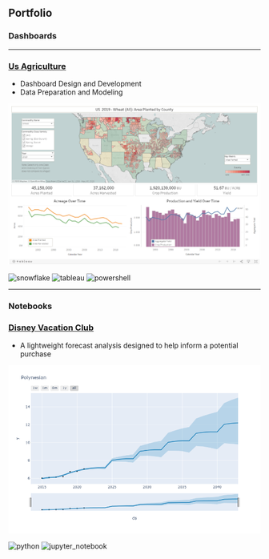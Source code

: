 ## Portfolio

### Dashboards

---

### [Us Agriculture](dashboards/us_agriculture)

* Dashboard Design and Development
* Data Preparation and Modeling

[![Us Agriculture Image](images/tableau_public_us_agriculture_dashboard_preview.png)](dashboards/us_agriculture)

![snowflake](https://img.shields.io/badge/Snowflake-white?logo=snowflake)
![tableau](https://img.shields.io/badge/Tableau-white?logo=tableau)
![powershell](https://img.shields.io/badge/Powershell-white?logo=powershell)

---

### Notebooks

### [Disney Vacation Club](notebooks/disney_vacation_club)

* A lightweight forecast analysis designed to help inform a potential purchase

[![Polynesian Prediction](images/polynesian_prediction.png)](notebooks/disney_vacation_club)

![python](https://img.shields.io/badge/Python-white?logo=python) ![jupyter_notebook](https://img.shields.io/badge/Jupyter-white?logo=Jupyter)
